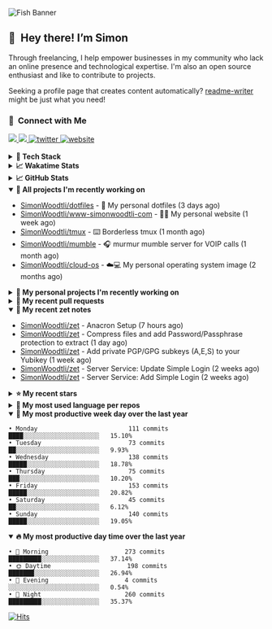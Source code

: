 ![Fish Banner](assets/fish.webp)

## 👋 &nbsp;Hey there! I’m Simon

Through freelancing, I help empower businesses in my community who lack
an online presence and technological expertise. I'm also an open source
enthusiast and like to contribute to projects.

Seeking a profile page that creates content automatically?
[readme-writer] might be just what you need!

### 🤝 &nbsp;Connect with Me

<div align="left">
<a href="https://linkedin.com/in/simonwoodtli" target="_blank">
<img src="https://img.shields.io/badge/linkedin-1E77B5?style=for-the-badge&logo=linkedin&logoColor=white alt=linkedin" />
</a>
<a href="https://github.com/simonwoodtli" target="_blank">
<img src="https://img.shields.io/badge/github-24292E?style=for-the-badge&logo=github&logoColor=white alt=github" />
</a>
<a href="https://twitter.com/simonwoodtlidev" target="_blank">
<img src="https://img.shields.io/badge/twitter-26a7de?style=for-the-badge&logo=twitter&logoColor=white" alt="twitter"/>
</a>
<a href="https://simonwoodtli.com" target="_blank">
<img src="https://img.shields.io/badge/website-E2925F?style=for-the-badge&logo=google-chrome&logoColor=white" alt="website"/>
</a>
</div>
<br/>


<details>
  <summary><b>🧰 Tech Stack</b></summary>
  <div align="center">
  <a href="https://skillicons.dev" target="_blank">
  <img src="https://skillicons.dev/icons?i=js,html,css,bash,python,go,postgresql,docker,vim,linux" alt="JavaScript, HTML, CSS, Bash, Python, Go, PostgreSQL, Docker, Vim,
  Linux">
  </a>
  </div>
</details>

<details>
  <summary><b>📈 Wakatime Stats</b></summary>
  <p align="center"><a href="https://wakatime.com/@SimonWoodtli">
  <img align="center" width="400" height="300" src="https://wakatime.com/share/@SimonWoodtli/7761bcef-e104-47d9-912a-dfd6bf08868b.svg" />
  </a>
  <a href="https://wakatime.com/@SimonWoodtli">
  <img align="center" width="400" height="300" src="https://wakatime.com/share/@SimonWoodtli/341953df-6a40-47b7-8220-ace4eabe0a17.svg" />
  </a></p>

  <h4><b>💬 I've been working with the following languages over the last 7 days</b></h4>

```
• Bash                           15 hrs 57 mins                 ██████████████░░░░░░░░░░░   54.88%
• Markdown                       3 hrs 43 mins                  ███░░░░░░░░░░░░░░░░░░░░░░   12.81%
• sh                             3 hrs 33 mins                  ███░░░░░░░░░░░░░░░░░░░░░░   12.22%
• Crontab                        1 hr 32 mins                   █░░░░░░░░░░░░░░░░░░░░░░░░   5.33%
• Other                          1 hr 16 mins                   █░░░░░░░░░░░░░░░░░░░░░░░░   4.41%
• Text                           1 hr 2 mins                    █░░░░░░░░░░░░░░░░░░░░░░░░   3.61%
• neomuttrc                      25 mins                        ░░░░░░░░░░░░░░░░░░░░░░░░░   1.46%
• conf                           23 mins                        ░░░░░░░░░░░░░░░░░░░░░░░░░   1.36%
• YAML                           22 mins                        ░░░░░░░░░░░░░░░░░░░░░░░░░   1.31%
• Cheetah                        14 mins                        ░░░░░░░░░░░░░░░░░░░░░░░░░   0.85%
• tar                            10 mins                        ░░░░░░░░░░░░░░░░░░░░░░░░░   0.62%
• Python                         10 mins                        ░░░░░░░░░░░░░░░░░░░░░░░░░   0.57%
• muttrc                         6 mins                         ░░░░░░░░░░░░░░░░░░░░░░░░░   0.35%
• JSON                           4 mins                         ░░░░░░░░░░░░░░░░░░░░░░░░░   0.23%
```

  <h4>👷 I've been working on the following projects over the last 7 days</h4>

```
• dotfiles                       16 hrs 16 mins                 ██████████████░░░░░░░░░░░   56.48%
• Unknown Project                6 hrs 30 mins                  ██████░░░░░░░░░░░░░░░░░░░   22.56%
• Private                        3 hrs 17 mins                  ███░░░░░░░░░░░░░░░░░░░░░░   11.44%
• zet                            1 hr 7 mins                    █░░░░░░░░░░░░░░░░░░░░░░░░   3.88%
• cloud-os                       47 mins                        █░░░░░░░░░░░░░░░░░░░░░░░░   2.75%
• workspace-alpine               23 mins                        ░░░░░░░░░░░░░░░░░░░░░░░░░   1.35%
• pgp                            13 mins                        ░░░░░░░░░░░░░░░░░░░░░░░░░   0.76%
• readme-writer                  9 mins                         ░░░░░░░░░░░░░░░░░░░░░░░░░   0.55%
• cmd-zet                        3 mins                         ░░░░░░░░░░░░░░░░░░░░░░░░░   0.23%
```

  <h4><b>🛠️ I've been working with the following editors over the last 7 days</b></h4>

```
• Vim                            29 hrs 4 mins                  █████████████████████████   100%
```

  <h4><b>💻 I've been working with the following operating systems over the last 7 days</b></h4>

```
• Linux                          29 hrs 4 mins                  █████████████████████████   100%
```

</details>

<details>
  <summary><b>📈 GitHub Stats</b></summary>
  <div align="center">
  <a href="https://github.com/anuraghazra/github-readme-stats"> 
  <img src="https://github-readme-stats.vercel.app/api?username=simonwoodtli&theme=onedark&show_icons=true&hide_rank=true&custom_title=Stats&count_private=true&hide_border=true&hide=issues&line_height=24&bg_color=0d1117" alt="Github Stats">
  <img src="https://github-readme-stats.vercel.app/api/top-langs/?username=simonwoodtli&layout=compact&theme=onedark&count_private=true&hide_border=true&bg_color=0d1117" alt="Top Langs">
  </a>
  </div>
</details>

<details open="">
  <summary><b>👷 All projects I'm recently working on</b></summary>

* [SimonWoodtli/dotfiles](https://github.com/SimonWoodtli/dotfiles) - 🏡 My personal dotfiles (3 days ago)
* [SimonWoodtli/www-simonwoodtli-com](https://github.com/SimonWoodtli/www-simonwoodtli-com) - 👨‍💻 My personal website (1 week ago)
* [SimonWoodtli/tmux](https://github.com/SimonWoodtli/tmux) - ⌨️ Borderless tmux (1 month ago)
* [SimonWoodtli/mumble](https://github.com/SimonWoodtli/mumble) - 🎧 murmur mumble server for VOIP calls (1 month ago)
* [SimonWoodtli/cloud-os](https://github.com/SimonWoodtli/cloud-os) - ☁️💻 My personal operating system image (2 months ago)

</details>
<details>
  <summary><b>🌱 My personal projects I'm recently working on</b></summary>

* [SimonWoodtli/dotfiles](https://github.com/SimonWoodtli/dotfiles) - 🏡 My personal dotfiles (3 days ago)
* [SimonWoodtli/www-simonwoodtli-com](https://github.com/SimonWoodtli/www-simonwoodtli-com) - 👨‍💻 My personal website (1 week ago)
* [SimonWoodtli/tmux](https://github.com/SimonWoodtli/tmux) - ⌨️ Borderless tmux (1 month ago)
* [SimonWoodtli/mumble](https://github.com/SimonWoodtli/mumble) - 🎧 murmur mumble server for VOIP calls (1 month ago)
* [SimonWoodtli/cloud-os](https://github.com/SimonWoodtli/cloud-os) - ☁️💻 My personal operating system image (2 months ago)

</details>
<details>
  <summary><b>🔨 My recent pull requests</b></summary>

* [feat: add wireguard-generate-keys script](https://github.com/SimonWoodtli/dotfiles-old/pull/14) on [SimonWoodtli/dotfiles-old](https://github.com/SimonWoodtli/dotfiles-old) (17 months ago)
* [feat: add video-to-gif script](https://github.com/SimonWoodtli/dotfiles-old/pull/13) on [SimonWoodtli/dotfiles-old](https://github.com/SimonWoodtli/dotfiles-old) (17 months ago)
* [feat: add spoof-mac-linux script](https://github.com/SimonWoodtli/dotfiles-old/pull/12) on [SimonWoodtli/dotfiles-old](https://github.com/SimonWoodtli/dotfiles-old) (17 months ago)
* [feat: add sp-tmux script](https://github.com/SimonWoodtli/dotfiles-old/pull/11) on [SimonWoodtli/dotfiles-old](https://github.com/SimonWoodtli/dotfiles-old) (17 months ago)
* [feat: add sp script](https://github.com/SimonWoodtli/dotfiles-old/pull/10) on [SimonWoodtli/dotfiles-old](https://github.com/SimonWoodtli/dotfiles-old) (17 months ago)

</details>
<details open="">
  <summary><b>📝 My recent zet notes</b></summary>

* [SimonWoodtli/zet](https://github.com/SimonWoodtli/zet/tree/e070b876413072fe6c7c9630fa5c25e0cb915bdb/20240219142720) - Anacron Setup (7 hours ago)
* [SimonWoodtli/zet](https://github.com/SimonWoodtli/zet/tree/353c4e49e2878c41cf0724b4c8d5af432cce6624/20240218140751) - Compress files and add Password/Passphrase protection to extract (1 day ago)
* [SimonWoodtli/zet](https://github.com/SimonWoodtli/zet/tree/2fdb7a1889f16dbed642b1af1f1a48b110c4dafc/20240205234225) - Add private PGP/GPG subkeys (A,E,S) to your Yubikey (1 week ago)
* [SimonWoodtli/zet](https://github.com/SimonWoodtli/zet/tree/1623456800f79cd0eca90f8ca0c56c1cf608fe5e/20240204194240) - Server Service: Update Simple Login (2 weeks ago)
* [SimonWoodtli/zet](https://github.com/SimonWoodtli/zet/tree/fd8a106b3662a107cbafca0b8ec6d0e6c2285b42/20240202162304) - Server Service: Add Simple Login (2 weeks ago)

</details>
<details>
  <summary><b>⭐ My recent stars</b></summary>

* [simple-login/app](https://github.com/simple-login/app) - The SimpleLogin back-end and web app (2 weeks ago)
* [progit/progit2](https://github.com/progit/progit2) - Pro Git 2nd Edition (3 weeks ago)
* [MichaIng/DietPi](https://github.com/MichaIng/DietPi) - Lightweight justice for your single-board computer! (1 month ago)
* [mumble-voip/mumble](https://github.com/mumble-voip/mumble) - Mumble is an open-source, low-latency, high quality voice chat software. (1 month ago)
* [bigskysoftware/htmx](https://github.com/bigskysoftware/htmx) - </> htmx - high power tools for HTML (2 months ago)

</details>
<details>
  <summary><b>💬 My most used language per repos</b></summary>

```
• Shell                          16 repos                       ███████████████████░░░░░░   76.19%
• JavaScript                     1 repo                         █░░░░░░░░░░░░░░░░░░░░░░░░   4.76%
• CSS                            2 repos                        ██░░░░░░░░░░░░░░░░░░░░░░░   9.52%
• Nix                            1 repo                         █░░░░░░░░░░░░░░░░░░░░░░░░   4.76%
• HTML                           1 repo                         █░░░░░░░░░░░░░░░░░░░░░░░░   4.76%
```

</details>
<details open="">
  <summary><b>📆 My most productive week day over the last year</b></summary>

```
• Monday                         111 commits                    ████░░░░░░░░░░░░░░░░░░░░░   15.10%
• Tuesday                        73 commits                     ██░░░░░░░░░░░░░░░░░░░░░░░   9.93%
• Wednesday                      138 commits                    █████░░░░░░░░░░░░░░░░░░░░   18.78%
• Thursday                       75 commits                     ███░░░░░░░░░░░░░░░░░░░░░░   10.20%
• Friday                         153 commits                    █████░░░░░░░░░░░░░░░░░░░░   20.82%
• Saturday                       45 commits                     ██░░░░░░░░░░░░░░░░░░░░░░░   6.12%
• Sunday                         140 commits                    █████░░░░░░░░░░░░░░░░░░░░   19.05%
```

</details>
<details open="">
  <summary><b>🔥 My most productive day time over the last year</b></summary>

```
• 🌅 Morning                     273 commits                    █████████░░░░░░░░░░░░░░░░   37.14%
• 🌞 Daytime                     198 commits                    ███████░░░░░░░░░░░░░░░░░░   26.94%
• 🌇 Evening                     4 commits                      ░░░░░░░░░░░░░░░░░░░░░░░░░   0.54%
• 🌃 Night                       260 commits                    █████████░░░░░░░░░░░░░░░░   35.37%
```

</details>

[![Hits](https://hits.seeyoufarm.com/api/count/incr/badge.svg?url=https%3A%2F%2Fgithub.com%2Fsimonwoodtli&count_bg=%23689D6A&title_bg=%23282828&icon=&icon_color=%23E7E7E7&title=views+%28today+%2F+total%29&edge_flat=false)](https://hits.seeyoufarm.com)

[readme-writer]: <https://github.com/SimonWoodtli/readme-writer>
